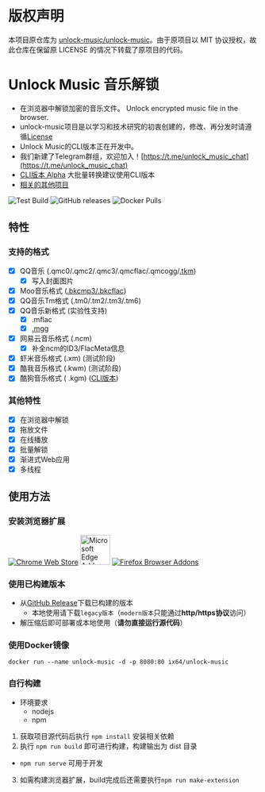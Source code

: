 # 版权声明

本项目原仓库为 [unlock-music/unlock-music](https://github.com/unlock-music/unlock-music)。由于原项目以 MIT 协议授权，故此仓库在保留原 LICENSE 的情况下转载了原项目的代码。

# Unlock Music 音乐解锁

- 在浏览器中解锁加密的音乐文件。 Unlock encrypted music file in the browser.
- unlock-music项目是以学习和技术研究的初衷创建的，修改、再分发时请遵循[License](https://github.com/ix64/unlock-music/blob/master/LICENSE)
- Unlock Music的CLI版本正在开发中。
- 我们新建了Telegram群组，欢迎加入！[https://t.me/unlock_music_chat](https://t.me/unlock_music_chat)
- [CLI版本 Alpha](https://github.com/unlock-music/cli) 大批量转换建议使用CLI版本
- [相关的其他项目](https://github.com/ix64/unlock-music/wiki/%E5%92%8CUnlockMusic%E7%9B%B8%E5%85%B3%E7%9A%84%E9%A1%B9%E7%9B%AE)

![Test Build](https://github.com/ix64/unlock-music/workflows/Test%20Build/badge.svg)
![GitHub releases](https://img.shields.io/github/downloads/ix64/unlock-music/total)
![Docker Pulls](https://img.shields.io/docker/pulls/ix64/unlock-music)

## 特性

### 支持的格式

- [x] QQ音乐 (.qmc0/.qmc2/.qmc3/.qmcflac/.qmcogg/[.tkm](https://github.com/ix64/unlock-music/issues/9))
  - [x] 写入封面图片
- [x] Moo音乐格式 ([.bkcmp3/.bkcflac](https://github.com/ix64/unlock-music/issues/11))
- [x] QQ音乐Tm格式 (.tm0/.tm2/.tm3/.tm6)
- [x] QQ音乐新格式 (实验性支持)
  - [x] .mflac
  - [x] [.mgg](https://github.com/ix64/unlock-music/issues/3)
- [x] 网易云音乐格式 (.ncm)
  - [x] 补全ncm的ID3/FlacMeta信息
- [x] 虾米音乐格式 (.xm) (测试阶段)
- [x] 酷我音乐格式 (.kwm) (测试阶段)
- [x] 酷狗音乐格式 (
  .kgm) ([CLI版本](https://github.com/ix64/unlock-music/wiki/%E5%85%B6%E4%BB%96%E9%9F%B3%E4%B9%90%E6%A0%BC%E5%BC%8F%E5%B7%A5%E5%85%B7#%E9%85%B7%E7%8B%97%E9%9F%B3%E4%B9%90-kgmvpr%E8%A7%A3%E9%94%81%E5%B7%A5%E5%85%B7))

### 其他特性

- [x] 在浏览器中解锁
- [x] 拖放文件
- [x] 在线播放
- [x] 批量解锁
- [x] 渐进式Web应用
- [x] 多线程

## 使用方法

### 安装浏览器扩展

[![Chrome Web Store](https://storage.googleapis.com/chrome-gcs-uploader.appspot.com/image/WlD8wC6g8khYWPJUsQceQkhXSlv1/UV4C4ybeBTsZt43U4xis.png)](https://chrome.google.com/webstore/detail/gldlhhhmienbhlpkfanjpmffdjblmegd)
[<img src="https://developer.microsoft.com/en-us/store/badges/images/Chinese_Simplified_get-it-from-MS.png" height="60" alt="Microsoft Edge Addons"/>](https://microsoftedge.microsoft.com/addons/detail/ggafoipegcmodfhakdkalpdpcdkiljmd)
[![Firefox Browser Addons](https://ffp4g1ylyit3jdyti1hqcvtb-wpengine.netdna-ssl.com/addons/files/2015/11/get-the-addon.png)](https://addons.mozilla.org/zh-CN/firefox/addon/unlock-music/)

### 使用已构建版本

- 从[GitHub Release](https://github.com/ix64/unlock-music/releases/latest)下载已构建的版本
  - 本地使用请下载`legacy版本`（`modern版本`只能通过**http/https协议**访问）
- 解压缩后即可部署或本地使用（**请勿直接运行源代码**）

### 使用Docker镜像

```shell
docker run --name unlock-music -d -p 8080:80 ix64/unlock-music
```

### 自行构建

- 环境要求
  - nodejs
  - npm

1. 获取项目源代码后执行 `npm install` 安装相关依赖
2. 执行 `npm run build` 即可进行构建，构建输出为 dist 目录

- `npm run serve` 可用于开发
3. 如需构建浏览器扩展，build完成后还需要执行`npm run make-extension`
